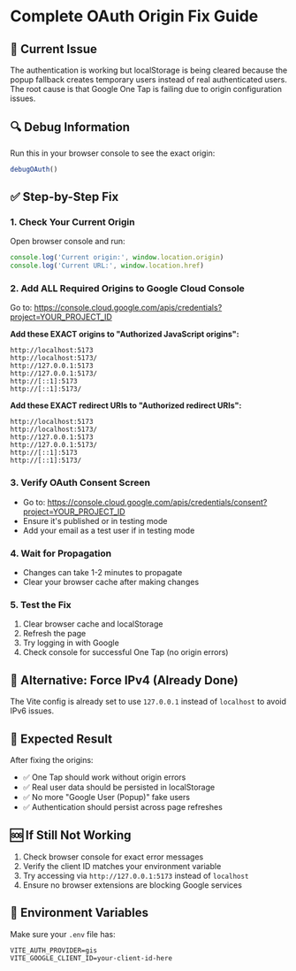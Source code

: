 # Complete OAuth Origin Fix Guide

## 🚨 Current Issue
The authentication is working but localStorage is being cleared because the popup fallback creates temporary users instead of real authenticated users. The root cause is that Google One Tap is failing due to origin configuration issues.

## 🔍 Debug Information
Run this in your browser console to see the exact origin:
```javascript
debugOAuth()
```

## ✅ Step-by-Step Fix

### 1. Check Your Current Origin
Open browser console and run:
```javascript
console.log('Current origin:', window.location.origin)
console.log('Current URL:', window.location.href)
```

### 2. Add ALL Required Origins to Google Cloud Console

Go to: https://console.cloud.google.com/apis/credentials?project=YOUR_PROJECT_ID

**Add these EXACT origins to "Authorized JavaScript origins":**

```
http://localhost:5173
http://localhost:5173/
http://127.0.0.1:5173
http://127.0.0.1:5173/
http://[::1]:5173
http://[::1]:5173/
```

**Add these EXACT redirect URIs to "Authorized redirect URIs":**

```
http://localhost:5173
http://localhost:5173/
http://127.0.0.1:5173
http://127.0.0.1:5173/
http://[::1]:5173
http://[::1]:5173/
```

### 3. Verify OAuth Consent Screen
- Go to: https://console.cloud.google.com/apis/credentials/consent?project=YOUR_PROJECT_ID
- Ensure it's published or in testing mode
- Add your email as a test user if in testing mode

### 4. Wait for Propagation
- Changes can take 1-2 minutes to propagate
- Clear your browser cache after making changes

### 5. Test the Fix
1. Clear browser cache and localStorage
2. Refresh the page
3. Try logging in with Google
4. Check console for successful One Tap (no origin errors)

## 🔧 Alternative: Force IPv4 (Already Done)
The Vite config is already set to use `127.0.0.1` instead of `localhost` to avoid IPv6 issues.

## 🚀 Expected Result
After fixing the origins:
- ✅ One Tap should work without origin errors
- ✅ Real user data should be persisted in localStorage
- ✅ No more "Google User (Popup)" fake users
- ✅ Authentication should persist across page refreshes

## 🆘 If Still Not Working
1. Check browser console for exact error messages
2. Verify the client ID matches your environment variable
3. Try accessing via `http://127.0.0.1:5173` instead of `localhost`
4. Ensure no browser extensions are blocking Google services

## 📝 Environment Variables
Make sure your `.env` file has:
```
VITE_AUTH_PROVIDER=gis
VITE_GOOGLE_CLIENT_ID=your-client-id-here
```
